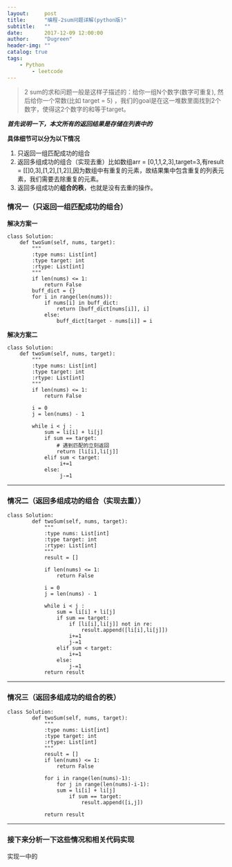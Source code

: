 ```yaml
---
layout:     post
title:      "编程-2sum问题详解(python版)"
subtitle:   ""
date:       2017-12-09 12:00:00
author:     "Dugreen"
header-img: ""
catalog: true
tags:
    - Python
		- leetcode
---
```



> 2 sum的求和问题一般是这样子描述的：给你一组N个数字(数字可重复), 然后给你一个常数(比如 target = 5) ，我们的goal是在这一堆数里面找到2个数字，使得这2个数字的和等于target。

***首先说明一下，本文所有的返回结果是存储在列表中的***

**具体细节可以分为以下情况**

1. 只返回一组匹配成功的组合
2. 返回多组成功的组合（实现去重）比如数组arr = [0,1,1,2,3],target=3,有result = [[]0,3],[1,2],[1,2]],因为数组中有重复的元素，故结果集中包含重复的列表元素，我们需要去除重复的元素。
3. 返回多组成功的**组合的秩**，也就是没有去重的操作。

### 情况一（只返回一组匹配成功的组合）

**解决方案一**

	class Solution:
	    def twoSum(self, nums, target):
	        """
	        :type nums: List[int]
	        :type target: int
	        :rtype: List[int]
	        """
	        if len(nums) <= 1:
	            return False
	        buff_dict = {}
	        for i in range(len(nums)):
	            if nums[i] in buff_dict:
	                return [buff_dict[nums[i]], i]
	            else:
	                buff_dict[target - nums[i]] = i

**解决方案二**

	class Solution:
	    def twoSum(self, nums, target):
	        """
	        :type nums: List[int]
	        :type target: int
	        :rtype: List[int]
	        """
	        if len(nums) <= 1:
	            return False

	        i = 0
	        j = len(nums) - 1

	        while i < j :
		        sum = li[i] + li[j]
		        if sum == target:
		            # 遇到匹配的立刻返回
		            return [li[i],li[j]]
		        elif sum < target:
		             i+=1
		        else:
		             j-=1


-----------


### 情况二（返回多组成功的组合（实现去重））

	class Solution:
		    def twoSum(self, nums, target):
		        """
		        :type nums: List[int]
		        :type target: int
		        :rtype: List[int]
		        """
		        result = []

		        if len(nums) <= 1:
		            return False

		        i = 0
		        j = len(nums) - 1

		        while i < j :
			        sum = li[i] + li[j]
			        if sum == target:
			            if [li[i],li[j]] not in re:
			                result.append([li[i],li[j]])
			            i+=1
			            j-=1
			        elif sum < target:
			            i+=1
			        else:
			            j-=1
			    return result

---------------	             

### 情况三（返回多组成功的**组合的秩**）

	class Solution:
		    def twoSum(self, nums, target):
		        """
		        :type nums: List[int]
		        :type target: int
		        :rtype: List[int]
		        """
		        result = []
		        if len(nums) <= 1:
		            return False

		        for i in range(len(nums)-1):
		        	for j in range(len(nums)-i-1):
		        	sum = li[i] + li[j]
			        	if sum == target:
			                result.append([i,j])

			    return result

--------------

### 接下来分析一下这些情况和相关代码实现

实现一中的
